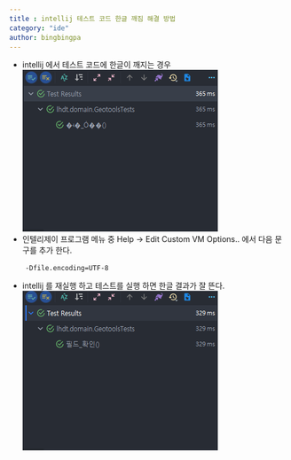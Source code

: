 ```yaml
---
title : intellij 테스트 코드 한글 깨짐 해결 방법
category: "ide"
author: bingbingpa
---
```


- intellij 에서 테스트 코드에 한글이 깨지는 경우
![before](./before.png)
- 인텔리제이 프로그램 메뉴 중 Help -> Edit Custom VM Options.. 에서 다음 문구를 추가 한다.
~~~ properties
    -Dfile.encoding=UTF-8
~~~
- intellij 를 재실행 하고 테스트를 실행 하면 한글 결과가 잘 뜬다.
![after](./after.png)


